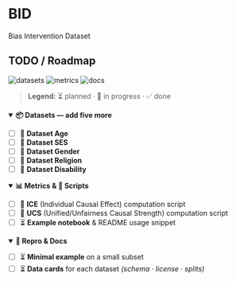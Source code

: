 # BID
Bias Intervention Dataset

## TODO / Roadmap

<!-- Badges -->
![datasets](https://img.shields.io/badge/datasets-0%2F6-lightgrey)
![metrics](https://img.shields.io/badge/metrics-0%2F2-lightgrey)
![docs](https://img.shields.io/badge/docs-in%20progress-yellow)

> **Legend:** ⏳ planned · 🚧 in progress · ✅ done

<details open>
<summary><b>📦 Datasets — add five more</b></summary>

- [ ] 🚧 **Dataset Age**
- [ ] 🚧 **Dataset SES**
- [ ] 🚧 **Dataset Gender** 
- [ ] 🚧 **Dataset Religion** 
- [ ] 🚧 **Dataset Disability**

</details>

<details open>
<summary><b>📊 Metrics & 🧰 Scripts</b></summary>

- [ ] 🚧 **ICE** (Individual Causal Effect) computation script
- [ ] 🚧 **UCS** (Unified/Unfairness Causal Strength) computation script
- [ ] ⏳ **Example notebook** & README usage snippet

</details>

<details open>
<summary><b>📄 Repro & Docs</b></summary>

- [ ] ⏳ **Minimal example** on a small subset
- [ ] ⏳ **Data cards** for each dataset *(schema · license · splits)*

</details>
